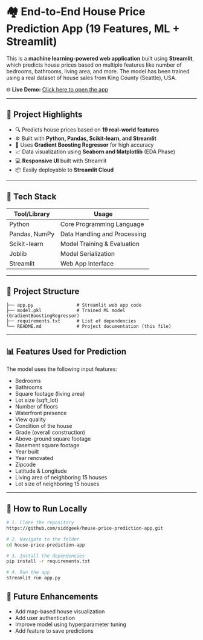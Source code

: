 # 🏘️ End-to-End House Price Prediction App (19 Features, ML + Streamlit)

This is a **machine learning-powered web application** built using **Streamlit**, which predicts house prices based on multiple features like number of bedrooms, bathrooms, living area, and more. The model has been trained using a real dataset of house sales from King County (Seattle), USA.

🌐 **Live Demo:** [Click here to open the app](https://house-price-prediction-app-b9a7kmh9l83xreuvrr5rbr.streamlit.app)

---

## 📌 Project Highlights

- 🔍 Predicts house prices based on **19 real-world features**
- ⚙️ Built with **Python, Pandas, Scikit-learn, and Streamlit**
- 💾 Uses **Gradient Boosting Regressor** for high accuracy
- 📈 Data visualization using **Seaborn and Matplotlib** (EDA Phase)
- 💻 **Responsive UI** built with Streamlit
- 📦 Easily deployable to **Streamlit Cloud**

---

## 🔧 Tech Stack

| Tool/Library  | Usage                        |
| ------------- | ---------------------------- |
| Python        | Core Programming Language    |
| Pandas, NumPy | Data Handling and Processing |
| Scikit-learn  | Model Training & Evaluation  |
| Joblib        | Model Serialization          |
| Streamlit     | Web App Interface            |

---

## 📁 Project Structure

```
├── app.py                # Streamlit web app code
├── model.pkl             # Trained ML model (GradientBoostingRegressor)
├── requirements.txt      # List of dependencies
└── README.md             # Project documentation (this file)
```

---

## 📊 Features Used for Prediction

The model uses the following input features:

- Bedrooms
- Bathrooms
- Square footage (living area)
- Lot size (sqft\_lot)
- Number of floors
- Waterfront presence
- View quality
- Condition of the house
- Grade (overall construction)
- Above-ground square footage
- Basement square footage
- Year built
- Year renovated
- Zipcode
- Latitude & Longitude
- Living area of neighboring 15 houses
- Lot size of neighboring 15 houses

---

## 🚀 How to Run Locally

```bash
# 1. Clone the repository
https://github.com/siddgeek/house-price-prediction-app.git

# 2. Navigate to the folder
cd house-price-prediction-app

# 3. Install the dependencies
pip install -r requirements.txt

# 4. Run the app
streamlit run app.py
```



## 🧠 Future Enhancements

- Add map-based house visualization
- Add user authentication
- Improve model using hyperparameter tuning
- Add feature to save predictions



